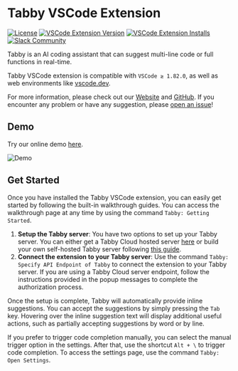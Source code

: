 # Tabby VSCode Extension

[![License](https://img.shields.io/badge/License-Apache_2.0-blue.svg)](https://opensource.org/licenses/Apache-2.0)
[![VSCode Extension Version](https://img.shields.io/visual-studio-marketplace/v/TabbyML.vscode-tabby)](https://marketplace.visualstudio.com/items?itemName=TabbyML.vscode-tabby)
[![VSCode Extension Installs](https://img.shields.io/visual-studio-marketplace/i/TabbyML.vscode-tabby)](https://marketplace.visualstudio.com/items?itemName=TabbyML.vscode-tabby)
[![Slack Community](https://shields.io/badge/Tabby-Join%20Slack-red?logo=slack)](https://join.slack.com/t/tabbycommunity/shared_invite/zt-1xeiddizp-bciR2RtFTaJ37RBxr8VxpA)

Tabby is an AI coding assistant that can suggest multi-line code or full functions in real-time.

Tabby VSCode extension is compatible with `VSCode ≥ 1.82.0`, as well as web environments like [vscode.dev](https://vscode.dev).

For more information, please check out our [Website](https://tabbyml.com/) and [GitHub](https://github.com/TabbyML/tabby).
If you encounter any problem or have any suggestion, please [open an issue](https://github.com/TabbyML/tabby/issues/new)!

## Demo

Try our online demo [here](https://tabby.tabbyml.com/playground).

![Demo](https://tabby.tabbyml.com/img/demo.gif)

## Get Started

Once you have installed the Tabby VSCode extension, you can easily get started by following the built-in walkthrough guides. You can access the walkthrough page at any time by using the command `Tabby: Getting Started`.

1. **Setup the Tabby server**: You have two options to set up your Tabby server. You can either get a Tabby Cloud hosted server [here](https://app.tabbyml.com) or build your own self-hosted Tabby server following [this guide](https://tabby.tabbyml.com/docs/installation).
2. **Connect the extension to your Tabby server**: Use the command `Tabby: Specify API Endpoint of Tabby` to connect the extension to your Tabby server. If you are using a Tabby Cloud server endpoint, follow the instructions provided in the popup messages to complete the authorization process.

Once the setup is complete, Tabby will automatically provide inline suggestions. You can accept the suggestions by simply pressing the `Tab` key. Hovering over the inline suggestion text will display additional useful actions, such as partially accepting suggestions by word or by line.

If you prefer to trigger code completion manually, you can select the manual trigger option in the settings. After that, use the shortcut `Alt + \` to trigger code completion. To access the settings page, use the command `Tabby: Open Settings`.
